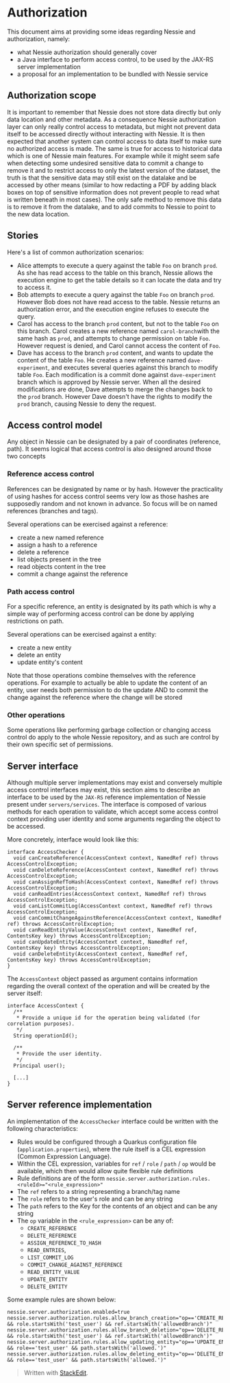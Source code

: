﻿Authorization
===========
This document aims at providing some ideas regarding Nessie and authorization, namely:
* what Nessie authorization should generally cover
* a Java interface to perform access control, to be used by the JAX-RS server implementation
* a proposal for an implementation to be bundled with Nessie service


## Authorization scope
It is important to remember that Nessie does not store data directly but only data location and other metadata. As a consequence Nessie authorization layer can only really control access to metadata, but might not prevent data itself to be accessed directly without interacting with Nessie. It is then expected that another system can control access to data itself to make sure no authorized access is made.
The same is true for access to historical data which is one of Nessie main features. For example while it might seem safe when detecting some undesired sensitive data to commit a change to remove it and to restrict access to only the latest version of the dataset, the truth is that the sensitive data may still exist on the datalake and be accessed by other means (similar to how redacting a PDF by adding black boxes on top of sensitive information does not prevent people to read what is written beneath in most cases). The only safe method to remove this data is to remove it from the datalake, and to add commits to Nessie to point to the new data location.

## Stories
Here's a list of common authorization scenarios:

* Alice attempts to execute a query against the table `Foo` on branch `prod`. As she has read access to the table on this branch, Nessie allows the execution engine to get the table details so it can locate the data and try to access it.
* Bob attempts to execute a query against the table `Foo` on branch `prod`. However Bob does not have read access to the table. Nessie returns an authorization error, and the execution engine refuses to execute the query.
* Carol has access to the branch `prod` content, but not to the table `Foo` on this branch. Carol creates a new reference named `carol-branch`with the same hash as `prod`, and attempts to change permission on table `Foo`. However request is denied, and Carol cannot access the content of `Foo`.
* Dave has access to the branch `prod` content, and wants to update the content of the table `Foo`. He creates a new reference named `dave-experiment`, and executes several queries against this branch to modify table `Foo`. Each modification is a commit done against `dave-experiment` branch which is approved by Nessie server. When all the desired modifications are done, Dave attempts to merge the changes back to the `prod` branch. However Dave doesn't have the rights to modify the `prod` branch, causing Nessie to deny the request.

## Access control model
Any object in Nessie can be designated by a pair of coordinates (reference, path). It seems logical that access control is also designed around those two concepts

### Reference access control
References can be designated by name or by hash. However the practicality of using hashes for access control seems very low as those hashes are supposedly random and not known in advance. So focus will be on named references (branches and tags).

Several operations can be exercised against a reference:
* create a new named reference
* assign a hash to a reference
* delete a reference
* list objects present in the tree
* read objects content in the tree
* commit a change against the reference

### Path access control
For a specific reference, an entity is designated by its path which is why a simple way of performing access control can be done by applying restrictions on path.

Several operations can be exercised against a entity:
* create a new entity
* delete an entity
* update entity's content

Note that those operations combine themselves with the reference operations. For example to actually be able to update the content of an entity, user needs both permission to do the update AND to commit the change against the reference where the change will be stored

### Other operations

Some operations like performing garbage collection or changing access control do apply to the whole Nessie repository, and as such are control by their own specific set of permissions.


## Server interface
Although multiple server implementations may exist and conversely multiple access control interfaces may exist, this section aims to describe an interface to be used by the `JAX-RS` reference implementation of Nessie present under `servers/services`. The interface is composed of various methods for each operation to validate, which accept some access control context providing user identity and some arguments regarding the object to be accessed.

More concretely, interface would look like this:

    interface AccessChecker {
      void canCreateReference(AccessContext context, NamedRef ref) throws AccessControlException;
      void canDeleteReference(AccessContext context, NamedRef ref) throws AccessControlException;
      void canAssignRefToHash(AccessContext context, NamedRef ref) throws AccessControlException;
      void canReadEntries(AccessContext context, NamedRef ref) throws AccessControlException;
      void canListCommitLog(AccessContext context, NamedRef ref) throws AccessControlException;
      void canCommitChangeAgainstReference(AccessContext context, NamedRef ref) throws AccessControlException;
      void canReadEntityValue(AccessContext context, NamedRef ref, ContentsKey key) throws AccessControlException;
      void canUpdateEntity(AccessContext context, NamedRef ref, ContentsKey key) throws AccessControlException;
      void canDeleteEntity(AccessContext context, NamedRef ref, ContentsKey key) throws AccessControlException;
    }

The `AccessContext` object passed as argument contains information regarding the overall context of the operation and will be created by the server itself:

    interface AccessContext {
      /**
       * Provide a unique id for the operation being validated (for correlation purposes).
       */
      String operationId();

      /**
       * Provide the user identity.
       */
      Principal user();
      
      [...]
    }

## Server reference implementation

An implementation of the `AccessChecker` interface could be written with the following characteristics:
* Rules would be configured through a Quarkus configuration file (`application.properties`), where the rule itself is a CEL expression (Common Expression Language).
* Within the CEL expression, variables for `ref` / `role` / `path` / `op` would be available, which then would allow quite flexible rule definitions
* Rule definitions are of the form `nessie.server.authorization.rules.<ruleId>="<rule_expression>"`
* The `ref` refers to a string representing a branch/tag name
* The `role` refers to the user's role and can be any string
* The `path` refers to the Key for the contents of an object and can be any string
* The `op` variable in the `<rule_expression>` can be any of:
  * `CREATE_REFERENCE`
  * `DELETE_REFERENCE`
  * `ASSIGN_REFERENCE_TO_HASH`
  * `READ_ENTRIES`,
  * `LIST_COMMIT_LOG`
  * `COMMIT_CHANGE_AGAINST_REFERENCE`
  * `READ_ENTITY_VALUE`
  * `UPDATE_ENTITY`
  * `DELETE_ENTITY`

Some example rules are shown below:
```
nessie.server.authorization.enabled=true
nessie.server.authorization.rules.allow_branch_creation="op=='CREATE_REFERENCE' && role.startsWith('test_user') && ref.startsWith('allowedBranch')"
nessie.server.authorization.rules.allow_branch_deletion="op=='DELETE_REFERENCE' && role.startsWith('test_user') && ref.startsWith('allowedBranch')"
nessie.server.authorization.rules.allow_updating_entity="op=='UPDATE_ENTITY' && role=='test_user' && path.startsWith('allowed.')"
nessie.server.authorization.rules.allow_deleting_entity="op=='DELETE_ENTITY' && role=='test_user' && path.startsWith('allowed.')"
```

> Written with [StackEdit](https://stackedit.io/).
